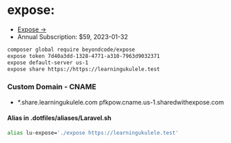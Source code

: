 # expose:

- [Expose &rarr;](https://expose.dev/)
- Annual Subscription: $59, 2023-01-32

```sh
composer global require beyondcode/expose
expose token 7d40a3dd-1328-4771-a310-7963d9032371
expose default-server us-1
expose share https://https://learningukulele.test
```


### Custom Domain - CNAME
- *.share.learningukulele.com    pfkpow.cname.us-1.sharedwithexpose.com
	

#### Alias in .dotfiles/aliases/Laravel.sh

```sh
alias lu-expose='./expose https://learningukulele.test'
```
